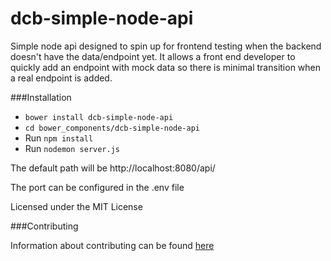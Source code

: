 # dcb-simple-node-api

Simple node api designed to spin up for frontend testing when the backend doesn't have the data/endpoint yet. It allows a front end developer to quickly add an endpoint with mock data so there is minimal transition when a real endpoint is added.

###Installation

* `bower install dcb-simple-node-api`
* `cd bower_components/dcb-simple-node-api`
* Run `npm install`
* Run `nodemon server.js`


The default path will be http://localhost:8080/api/

The port can be configured in the .env file

Licensed under the MIT License

###Contributing

Information about contributing can be found [here](https://github.com/TheOneTheOnlyDavidBrown/contributing_guidelines/blob/master/CONTRIBUTING.md)
